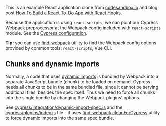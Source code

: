 This is an example React application clone from [codesandbox.io](https://codesandbox.io/s/oj3qm2zq06) and blog post [How To Build a React To-Do App with React Hooks](https://www.digitalocean.com/community/tutorials/how-to-build-a-react-to-do-app-with-react-hooks).

Because the application is using `react-scripts`, we can point our Cypress Webpack preprocessor at the Webpack config included with `react-scripts` module. See the [Cypress configuration](./cypress.config.js).

**Tip:** you can use [find-webpack](https://github.com/bahmutov/find-webpack) utility to find the Webpack config options provided by common tools: `react-scripts`, Vue CLI.

## Chunks and dynamic imports

Normally, a code that uses [dynamic imports](https://github.com/tc39/proposal-dynamic-import) is bundled by Webpack into a separate JavaScript bundle (chunk) to be loaded on demand. Cypress needs all chunks to be in the same bundled file, since it cannot be serving additional files, besides the spec itself. Thus we need to force all chunks into the single bundle by changing the Webpack plugins' options.

See [cypress/integration/dynamic-import-spec.js](cypress/integration/dynamic-import-spec.js) and the [cypress/plugins/index.js](cypress/plugins/index.js) file - it uses [find-webpack cleanForCypress](https://github.com/bahmutov/find-webpack) utility to force dynamic imports into the same spec bundle.
